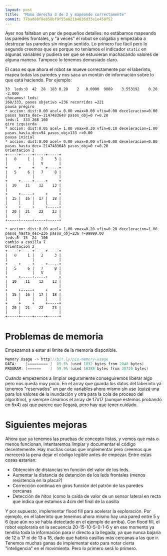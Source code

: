```yaml
---
layout: post
title:  "Mano derecha 3 de 3 y mapeando correctamente"
commit: 77bad88f9e858bf9f55a821b4836d33e1e458f52
---
```


Ayer nos faltaban un par de pequeños detalles: no estábamos mapeando
las paredes frontales, y "a veces" el robot se colgaba y empezaba a destrozar
las paredes sin ningún sentido. Lo primero fue fácil pero lo segundo creemos
que es porque no teníamos el indicador `static` en algunas variables y pudiera
ser que se estuvieran machacando valores de alguna manera. Tampoco lo tenemos
demasiado claro.

El caso es que ahora el robot se mueve correctamente por el laberinto, mapea
todas las paredes y nos saca un montón de información sobre lo que está haciendo.
Por ejemplo:


```
33 	leds:0	42	28	183	0.20 	2 	0.0000 	9089 	3.553192 	0.20 	-2.000
chocamos! leds:
268/333, pasos objetivo =236 recorridos =221
pausa pregiro
* accion: dist:0.00 acel= 0.00 vmax=0.00 vfin=0.00 deceleracion=0.00 pasos_hasta_dec=-2147483648 pasos_obj=0 r=0.20
leds:1	333	268	160	
giro izquierda
* accion: dist:0.05 acel= 1.00 vmax=0.20 vfin=0.10 deceleracion=1.00 pasos_hasta_dec=94 pasos_obj=133 r=0.00
pausa inicial
* accion: dist:0.00 acel= 0.00 vmax=0.00 vfin=0.00 deceleracion=0.00 pasos_hasta_dec=-2147483648 pasos_obj=0 r=0.20
Orientacion 2
+-----+-----+-----+-----+
|   0     1 |   2     3 | 
|           |   V       |     
+     +     +     +-----+
|   5     6 |   7     8 | 
|           |           |     
+     +-----+-----+     +
|  10    11    12    13 | 
|                       |     
+     +-----+     +     +
|  15 |  16 |  17 |  18 | 
|     |     |     |     |     
+     +     +     +-----+
|  20 |  21    22    23 | 
|     |                 |     
+-----+-----+-----+-----+

* accion: dist:0.09 acel= 1.00 vmax=0.20 vfin=0.20 deceleracion=1.00 pasos_hasta_dec=236 pasos_obj=236 r=99999.00
leds:0	15	24	106	
cambio a casilla 7
Orientacion 2
+-----+-----+-----+-----+
|   0     1 |   2     3 | 
|           |           |     
+     +     +     +-----+
|   5     6 |   7     8 | 
|           |   V       |     
+     +-----+-----+     +
|  10    11    12    13 | 
|                       |     
+     +-----+     +     +
|  15 |  16 |  17 |  18 | 
|     |     |     |     |     
+     +     +     +-----+
|  20 |  21    22    23 | 
|     |                 |     
+-----+-----+-----+-----+
```

# Problemas de memoria

Empezamos a estar al límite de la memoria disponible.

```cpp
Memory Usage -> http://bit.ly/pio-memory-usage
DATA:    [========= ]  89.5% (used 1832 bytes from 2048 bytes)
PROGRAM: [======    ]  59.9% (used 18388 bytes from 30720 bytes)
```

Cuando empezemos a limpiar seguramente conseguiremos liberar algo pero nos queda muy poco. En el array que guarda
los datos del laberinto ya tenemos "reservados" un par de variables ahora mismo sin uso (quizá una para los valores
de la inundación y otra para la cola de proceso del algoritmo), y siempre creamos el array de 17x17 (aunque estemos
probando en 5x4) así que parece que llegará, pero hay que tener cuidado.


# Siguientes mejoras

Ahora que ya tenemos las pruebas de concepto listas, y vemos que más o menos funcionan, intentaremos limpiar y
documentar el código decentemente. Hay muchas cosas que implementar pero creemos que merecerá la pena dejar
el código legible antes de empezar. Entre estas cosas estarían:

- Obtención de distancias en función del valor de los leds.
- Aumentar la distancia de detención de los leds frontales (menos resistencia en la placa?)
- Corrección contínua en giros función del patrón de las paredes cercanas
- Detección de _hitos_ (como la caída de valor de un sensor lateral en recta que indica que estamos a 4cm del final de la casilla

Y por supuesto, implementar flood fill para acelerar la exploración. Por ejemplo, en el laberinto que tenemos
ahora mismo hay una pared entre 5 y 6 (que aún no se había detectado en el ejemplo de arriba). Con flood fill,
el robot exploraría en la secuencia 20-15-10-5-0-1-6 y en ese momento ya tendría toda la información para ir
directo a la llegada, ya que nunca bajaría de 12 a 17 ni de 13 a 18, dado que habría casillas más cercanas a las
que ir. Tenemos muchas ganas de implementar esto para notar cierta "inteligencia" en el movimiento. Pero lo
primero será lo primero.
